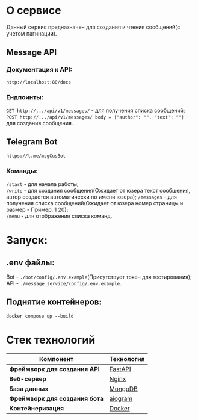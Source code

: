 # О сервисе
Данный сервис предназначен для создания и чтения сообщений(с учетом пагинации).

## Message API
### Документация к API:
``````
http://localhost:80/docs
``````
### Ендпоинты:
```GET http://.../api/v1/messages/``` - для получения списка сообщений;  
```POST http://.../api/v1/messages/ body = {"author": "", "text": ""}``` - для создания сообщения.

## Telegram Bot
``````
https://t.me/msgCusBot
``````
### Команды:
```/start``` - для начала работы;  
```/write``` - для создания сообщения(Ожидает от юзера текст сообщения, автор создается автоматически по имени юзера);
```/messages``` - для получения списка сообщений(Ожидает от юзера номер страницы и размер - Пример: 1 20);  
```/menu``` - для отображения списка команд.

# Запуск:
## .env файлы:  
Bot - ```./bot/config/.env.example```(Присутствует токен для тестирования);  
API - ```./message_service/config/.env.example```.  
## Поднятие контейнеров:
``````
docker compose up --build
``````
# Стек технологий

| Компонент                       | Технология                               |
|---------------------------------|------------------------------------------|
| **Фреймворк для создания API**  | [FastAPI](https://fastapi.tiangolo.com/) |
| **Веб-сервер**                  | [Nginx](https://www.nginx.com/)          |
| **База данных**                 | [MongoDB](https://www.mongodb.com/)      |
| **Фреймворк для создания бота** | [aiogram](https://docs.aiogram.dev/)     |
| **Контейнеризация**             | [Docker](https://www.docker.com/)        |


